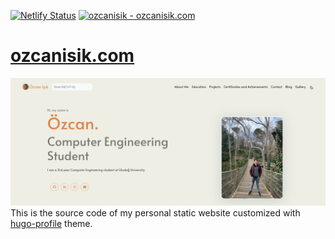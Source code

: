 [![Netlify Status](https://api.netlify.com/api/v1/badges/01f2a2e2-22ba-4613-a5b7-0843654d37b5/deploy-status)](https://app.netlify.com/sites/ozcanisik/deploys)
[![ozcanisik - ozcanisik.com](https://img.shields.io/static/v1?label=ozcanisik&message=ozcanisik.com&color=green&logo=github)](https://github.com/ozcanisik/ozcanisik.com "Go to GitHub repo")
# [ozcanisik.com](https://ozcanisik.com/)
![login](./Screenshots/website-screenshot.png "Homepage")
This is the source code of my personal static website customized with [hugo-profile](https://github.com/gurusabarish/hugo-profile) theme.
